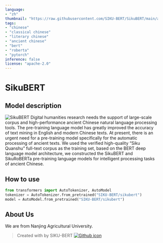 ```yaml
---
language: 
- "zh"
thumbnail: "https://raw.githubusercontent.com/SIKU-BERT/SikuBERT/main/appendix/sikubert.png"
tags:
- "chinese"
- "classical chinese"
- "literary chinese"
- "ancient chinese"
- "bert"
- "roberta"
- "pytorch"
inference: false 
license: "apache-2.0"
---
```

# SikuBERT
## Model description
![SikuBERT](https://raw.githubusercontent.com/SIKU-BERT/SikuBERT-for-digital-humanities-and-classical-Chinese-information-processing/main/appendix/sikubert.png)
Digital humanities research needs the support of large-scale corpus and high-performance ancient Chinese natural language processing tools. The pre-training language model has greatly improved the accuracy of text mining in English and modern Chinese texts. At present, there is an urgent need for a pre-training model specifically for the automatic processing of ancient texts. We used the verified high-quality “Siku Quanshu” full-text corpus as the training set, based on the BERT deep language model architecture, we constructed the SikuBERT and SikuRoBERTa pre-training language models for intelligent processing tasks of ancient Chinese. 
## How to use
```python
from transformers import AutoTokenizer, AutoModel
tokenizer = AutoTokenizer.from_pretrained("SIKU-BERT/sikubert")
model = AutoModel.from_pretrained("SIKU-BERT/sikubert")
```
## About Us
We are from Nanjing Agricultural University.
> Created with by SIKU-BERT [![Github icon](https://cdn0.iconfinder.com/data/icons/octicons/1024/mark-github-32.png)](https://github.com/SIKU-BERT/SikuBERT-for-digital-humanities-and-classical-Chinese-information-processing) 